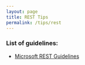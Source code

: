 ```yaml
---
layout: page
title: REST Tips
permalink: /tips/rest
---
```


### List of guidelines:

- [Microsoft REST Guidelines](https://github.com/Microsoft/api-guidelines/blob/vNext/Guidelines.md)